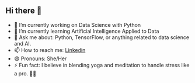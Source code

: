 ## Hi there 👋

- 🔭 I’m currently working on Data Science with Python
- 🌱 I’m currently learning Artificial Intelligence Applied to Data
- 💬 Ask me about: Python, TensorFlow, or anything related to data science and AI.
- 📫 How to reach me: [Linkedin](https://www.linkedin.com/in/amandacarvalhocatelan/)
- 😄 Pronouns: She/Her
- ⚡ Fun fact: I believe in blending yoga and meditation to handle stress like a pro. 🧘‍♀️

<!--

<- 👯 I’m looking to collaborate on ...
- 🤔 I’m looking for help with ...
- 📫 How to reach me: ...
- 😄 Pronouns: ...
- !--
**AmandaCatelanC/AmandaCatelanC** is a ✨ _special_ ✨ repository because its `README.md` (this file) appears on your GitHub profile.
-->
